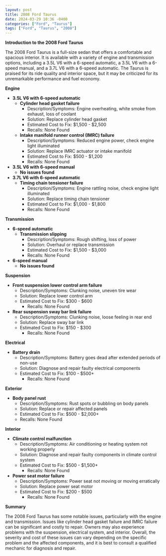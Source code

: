 ```yaml
---
layout: post
title: 2008 Ford Taurus
date: 2024-03-29 10:36 -0400
categories: ["Ford", "Taurus"]
tags: ["Ford", "Taurus", "2008"]
---
```

**Introduction to the 2008 Ford Taurus**

The 2008 Ford Taurus is a full-size sedan that offers a comfortable and spacious interior. It is available with a variety of engine and transmission options, including a 3.5L V6 with a 6-speed automatic, a 3.5L V6 with a 6-speed manual, and a 3.7L V6 with a 6-speed automatic. The Taurus is praised for its ride quality and interior space, but it may be criticized for its unremarkable performance and fuel economy.

**Engine**

* **3.5L V6 with 6-speed automatic**
    * **Cylinder head gasket failure**
        * Description/Symptoms: Engine overheating, white smoke from exhaust, loss of coolant
        * Solution: Replace cylinder head gasket
        * Estimated Cost to Fix: $1,500 - $2,500
        * Recalls: None Found
    * **Intake manifold runner control (IMRC) failure**
        * Description/Symptoms: Reduced engine power, check engine light illuminated
        * Solution: Replace IMRC actuator or intake manifold
        * Estimated Cost to Fix: $500 - $1,200
        * Recalls: None Found
* **3.5L V6 with 6-speed manual**
    * **No issues found**
* **3.7L V6 with 6-speed automatic**
    * **Timing chain tensioner failure**
        * Description/Symptoms: Engine rattling noise, check engine light illuminated
        * Solution: Replace timing chain tensioner
        * Estimated Cost to Fix: $1,000 - $1,800
        * Recalls: None Found

**Transmission**

* **6-speed automatic**
    * **Transmission slipping**
        * Description/Symptoms: Rough shifting, loss of power
        * Solution: Overhaul or replace transmission
        * Estimated Cost to Fix: $1,500 - $3,000
        * Recalls: None Found
* **6-speed manual**
    * **No issues found**

**Suspension**

* **Front suspension lower control arm failure**
    * Description/Symptoms: Clunking noise, uneven tire wear
    * Solution: Replace lower control arm
    * Estimated Cost to Fix: $300 - $600
        * Recalls: None Found
* **Rear suspension sway bar link failure**
    * Description/Symptoms: Clunking noise, loose feeling in rear end
    * Solution: Replace sway bar link
    * Estimated Cost to Fix: $150 - $300
        * Recalls: None Found

**Electrical**

* **Battery drain**
    * Description/Symptoms: Battery goes dead after extended periods of non-use
    * Solution: Diagnose and repair faulty electrical components
    * Estimated Cost to Fix: $100 - $500+
        * Recalls: None Found

**Exterior**

* **Body panel rust**
    * Description/Symptoms: Rust spots or bubbling on body panels
    * Solution: Replace or repair affected panels
    * Estimated Cost to Fix: $500 - $2,000+
    * Recalls: None Found

**Interior**

* **Climate control malfunction**
    * Description/Symptoms: Air conditioning or heating system not working properly
    * Solution: Diagnose and repair faulty components in climate control system
    * Estimated Cost to Fix: $500 - $1,500+
        * Recalls: None Found
* **Power seat motor failure**
    * Description/Symptoms: Power seat not moving or moving erratically
    * Solution: Replace power seat motor
    * Estimated Cost to Fix: $200 - $500
        * Recalls: None Found

**Summary**

The 2008 Ford Taurus has some notable issues, particularly with the engine and transmission. Issues like cylinder head gasket failure and IMRC failure can be significant and costly to repair. Owners may also experience problems with the suspension, electrical system, and interior. Overall, the severity and cost of these issues can vary depending on the specific problem and the affected components, and it is best to consult a qualified mechanic for diagnosis and repair.
